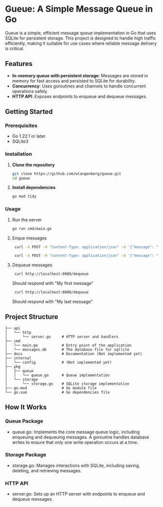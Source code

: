 # Gueue: A Simple Message Queue in Go

Gueue is a simple, efficient message queue implementation in Go that uses SQLite for persistent storage. This project is designed to handle high traffic efficiently, making it suitable for use cases where reliable message delivery is critical.

## Features

- **In-memory queue with persistent storage**: Messages are stored in memory for fast access and persisted to SQLite for durability.
- **Concurrency**: Uses goroutines and channels to handle concurrent operations safely.
- **HTTP API**: Exposes endpoints to enqueue and dequeue messages.

## Getting Started

### Prerequisites

- Go 1.22.1 or later
- SQLite3

### Installation

1. **Clone the repository**

   ```sh
   git clone https://github.com/wlangenberg/gueue.git
   cd gueue
   ```
2. **Install dependencies**
   ```sh
   go mod tidy
   ```

### Usage

1. Run the server

   ```sh
   go run cmd/main.go
   ```

2. Enque messages
   ```sh
    curl -X POST -H "Content-Type: application/json" -d '{"message": "My first message"}' http://localhost:8080/enqueue
   
    curl -X POST -H "Content-Type: application/json" -d '{"message": "My second message"}' http://localhost:8080/enqueue
   ```

3. Dequeue messages
   ```sh
    curl http://localhost:8080/dequeue 
   ```
   Should respond with "My first message"  
   
   ```sh
    curl http://localhost:8080/dequeue 
   ```
   Should respond with "My last message"

## Project Structure
```
├── api
│   └── http
│       └── server.go     # HTTP server and handlers
├── cmd
│   └── main.go           # Entry point of the application
│   └── messages.db       # The database file for sqllite
├── docs                  # Documentation (Not implemented yet)
├── internal
│   └── config            # (Not implemented yet)
├── pkg
│   ├── queue
│   │   └── queue.go      # Queue implementation
│   └── storage
│       └── storage.go    # SQLite storage implementation
├── go.mod                # Go module file
└── go.sum                # Go dependencies file
```

## How It Works

### Queue Package

* queue.go: Implements the core message queue logic, including enqueuing and dequeuing messages. A goroutine handles database writes to ensure that only one write operation occurs at a time.

### Storage Package

* storage.go: Manages interactions with SQLite, including saving, deleting, and retrieving messages.

### HTTP API

* server.go: Sets up an HTTP server with endpoints to enqueue and dequeue messages.
   
